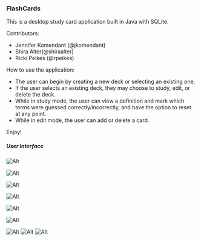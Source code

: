 ### FlashCards
This is a desktop study card application built in Java with SQLite.

Contributors:
* Jennifer Komendant (@jkomendant)
* Shira Alter(@shiraalter)
* Ricki Peikes (@rpeikes)

How to use the application:
* The user can begin by creating a new deck or selecting an existing one. 
* If the user selects an existing deck, they may choose to study, edit, or delete the deck.
* While in study mode, the user can view a definition and mark which terms were guessed correctly/incorrectly, and have the option to reset at any point. 
* While in edit mode, the user can add or delete a card.

Enjoy!

##### User Interface

![Alt](screenshots/fc-open.PNG)

![Alt](screenshots/fc-study.PNG)

![Alt](screenshots/fc-newdeck.PNG)

![Alt](screenshots/fc-open.PNG)

![Alt](screenshots/fc-study.PNG)

![Alt](screenshots/fc-newdeck.PNG)

![Alt](screenshots/fc-addcard.PNG)
![Alt](screenshots/fc-deletecard.PNG)
![Alt](screenshots/fc-deletedeck.PNG)

